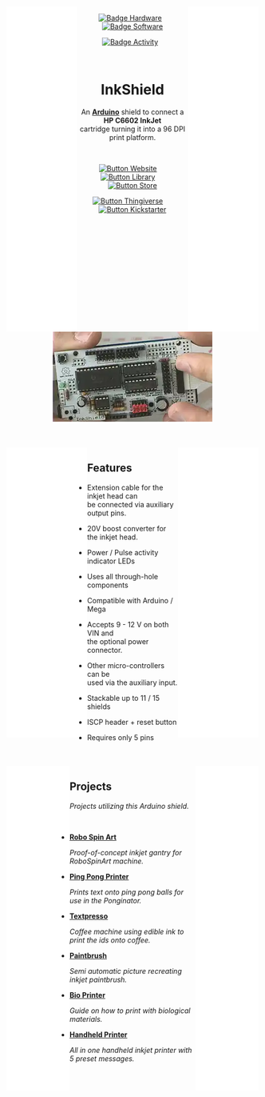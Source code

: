 
<img height = 650 width = 28% align = left  src = '../Resources/Empty.svg' >
<img height = 650 width = 28% align = right src = '../Resources/Empty.svg' >

<div align = center>


[![Badge Hardware]][License Hardware]  
[![Badge Software]][License Software]

[![Badge Activity]][Library]  

<br>

# InkShield


An **[Arduino]** shield to connect a **HP C6602 InkJet**  
cartridge turning it into a 96 DPI print platform.

<br>

[![Button Website]][Website]    
[![Button Library]][Library]    
[![Button Store]][Store]

[![Button Thingiverse]][Thingiverse]    
[![Button Kickstarter]][Kickstarter]

<br>
<br>

[![Thumbnail]][Video]

<br>
<br>

</div>

<img height = 580 width = 32% align = left  src = '../Resources/Empty.svg' >
<img height = 580 width = 32% align = right src = '../Resources/Empty.svg' >

## Features

-   Extension cable for the inkjet head can  
    be connected via auxiliary output pins.

-   20V boost converter for the inkjet head.

-   Power / Pulse activity indicator LEDs

-   Uses all through-hole components

-   Compatible with Arduino / Mega

-   Accepts 9 - 12 V on both VIN and  
    the optional power connector.

-   Other micro-controllers can be  
    used via the auxiliary input.

-   Stackable up to 11 / 15 shields

-   ISCP header + reset button

-   Requires only 5 pins

<br>
<br>

<img height = 650 width = 25% align = left  src = '../Resources/Empty.svg' >
<img height = 650 width = 25% align = right src = '../Resources/Empty.svg' >

## Projects

*Projects utilizing this Arduino shield.*

<br>

-   **[Robo Spin Art]**

    *Proof-of-concept inkjet gantry for RoboSpinArt machine.*

-   **[Ping Pong Printer]**

    *Prints text onto ping pong balls for use in the Ponginator.*
    
-   **[Textpresso]**

    *Coffee machine using edible ink to print the ids onto coffee.*

-   **[Paintbrush]**

    *Semi automatic picture recreating inkjet paintbrush.*

-   **[Bio Printer]**

    *Guide on how to print with biological materials.*

-   **[Handheld Printer]**

    *All in one handheld inkjet printer with 5 preset messages.*

</div>

<br>

<!----------------------------------------------------------------------------->

[License Software]: https://www.gnu.org/licenses/old-licenses/lgpl-2.1.html
[License Hardware]: https://creativecommons.org/licenses/by-sa/3.0/us/
[Kickstarter]: https://www.kickstarter.com/projects/nicholasclewis/inkshield-an-open-source-inkjet-shield-for-arduino
[Thingiverse]: https://www.thingiverse.com/thing:11907
[Website]: http://nicholasclewis.com/projects/inkshield/
[Library]: https://github.com/NicholasCLewis/InkShield
[Arduino]: https://www.arduino.cc/
[Video]: https://www.youtube.com/watch?v=dzTCDMRv8bY
[Store]: http://nerdcreationlab.com/store/

[Thumbnail]: ../Resources/Projects/InkShield/Thumbnail.webp


<!---------------------------------[ Projects ]-------------------------------->

[Ping Pong Printer]: https://www.youtube.com/watch?v=8Ep5OC3E02I
[Handheld Printer]: http://www.bloominglabs.org/index.php/InkShield_Project
[Robo Spin Art]: https://www.youtube.com/watch?v=1VzIrBQeaQ0
[Bio Printer]: https://www.instructables.com/DIY-BioPrinter/
[Paintbrush]: https://eclecti.cc/hardware/semi-automatic-paintbrush
[Textpresso]: https://web.archive.org/web/20150402085932/http://blog.zipwhip.com/2012/04/30/textspresso-machine-celebrates-cloud-texting-technology/


<!----------------------------------[ Badges ]--------------------------------->

[Badge Activity]: https://img.shields.io/github/last-commit/NicholasCLewis/InkShield?style=for-the-badge&labelColor=A5915F&color=7c6c47
[Badge Hardware]: https://img.shields.io/badge/Hardware-BY_SA_3.0-ae6c18.svg?style=for-the-badge&labelColor=EF9421&logoColor=white&logo=CreativeCommons
[Badge Software]: https://img.shields.io/badge/Software-LGPL2.1-015d93.svg?style=for-the-badge&labelColor=blue
[Badge Activity]: https://img.shields.io/github/last-commit/NicholasCLewis/InkShield?style=for-the-badge&labelColor=A5915F&color=7c6c47


<!---------------------------------[ Buttons ]--------------------------------->

[Button Kickstarter]: https://img.shields.io/badge/Kickstarter-05CE78?style=for-the-badge&logoColor=white&logo=Kickstarter
[Button Thingiverse]: https://img.shields.io/badge/Thingiverse-248BFB?style=for-the-badge&logoColor=white&logo=Thingiverse
[Button Website]: https://img.shields.io/badge/Website-aaaaaa?style=for-the-badge&logoColor=white&logo=Platform.sh
[Button Library]: https://img.shields.io/badge/Library-323232?style=for-the-badge&logoColor=white&logo=GitHub
[Button Store]: https://img.shields.io/badge/Store-FF4785?style=for-the-badge&logoColor=white&logo=Shopify
